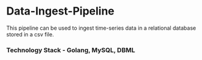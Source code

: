# Data-Ingest-Pipeline

This pipeline can be used to ingest time-series data in a relational database stored in a csv file. 

### Technology Stack - Golang, MySQL, DBML